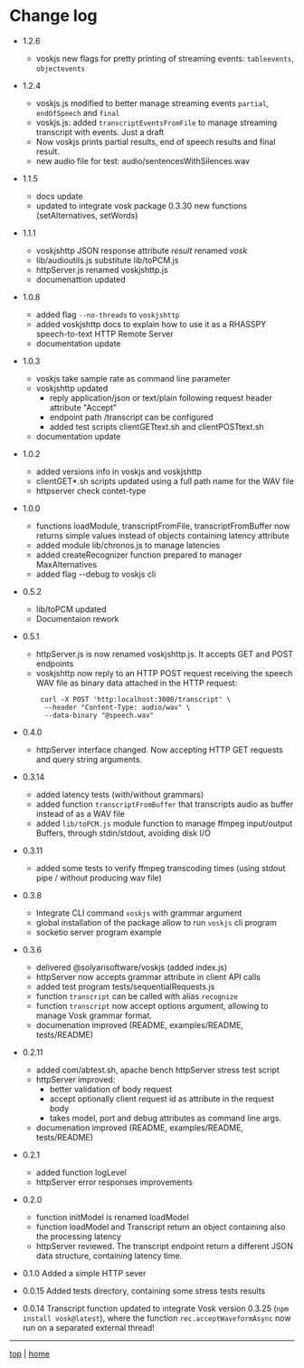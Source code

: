 # Change log

- 1.2.6 
  - voskjs new flags for pretty printing of streaming events: `tableevents`, `objectevents`

- 1.2.4
  - voskjs.js modified to better manage streaming events `partial`, `endOfSpeech` and `final`
  - voskjs.js: added `transcriptEventsFromFile` to manage streaming transcript with events. Just a draft
  - Now voskjs prints partial results, end of speech results and final result.
  - new audio file for test: audio/sentencesWithSilences.wav

- 1.1.5
  - docs update
  - updated to integrate vosk package 0.3.30 new functions (setAlternatives, setWords)

- 1.1.1
  - voskjshttp JSON response attribute *result* renamed *vosk*
  - lib/audioutils.js substitute lib/toPCM.js
  - httpServer.js renamed voskjshttp.js
  - documenattion updated

- 1.0.8
  - added flag `--no-threads` to `voskjshttp`
  - added voskjshttp docs to explain how to use it as a RHASSPY speech-to-text HTTP Remote Server 
  - documentation update

- 1.0.3
  - voskjs take sample rate as command line parameter
  - voskjshttp updated 
    - reply application/json or text/plain following request header attribute "Accept"
    - endpoint path /transcript can be configured 
    - added test scripts clientGETtext.sh and clientPOSTtext.sh
  - documentation update

- 1.0.2
  - added versions info in voskjs and voskjshttp
  - clientGET*.sh scripts updated using a full path name for the WAV file
  - httpserver check contet-type 

- 1.0.0
  - functions loadModule, transcriptFromFile, transcriptFromBuffer now returns simple values instead of objects containing latency attribute
  - added module lib/chronos.js to manage latencies 
  - added createRecognizer function prepared to manager MaxAlternatives
  - added flag --debug to voskjs cli

- 0.5.2
  - lib/toPCM updated
  - Documentaion rework

- 0.5.1
  - httpServer.js is now renamed voskjshttp.js. It accepts GET and POST endpoints
  - voskjshttp now reply to an HTTP POST request receiving the speech WAV 
    file as binary data attached in the HTTP request:
    ```
     curl -X POST 'http:localhost:3000/transcript' \
      --header "Content-Type: audio/wav" \
      --data-binary "@speech.wav"
    ```

- 0.4.0
  - httpServer interface changed. Now accepting HTTP GET requests and query string arguments.

- 0.3.14
  - added latency tests (with/without grammars)
  - added function `transcriptFromBuffer` that transcripts audio as buffer instead of as a WAV file
  - added `lib/toPCM.js` module function to manage ffmpeg input/output Buffers, 
    through stdin/stdout, avoiding disk I/O

- 0.3.11
  - added some tests to verify ffmpeg transcoding times 
    (using stdout pipe / without producing wav file)

- 0.3.8
  - Integrate CLI command `voskjs` with grammar argument 
  - global installation of the package allow to run `voskjs` cli program
  - socketio server program example

- 0.3.6
  - delivered @solyarisoftware/voskjs (added index.js)
  - httpServer now accepts grammar attribute in client API calls 
  - added test program tests/sequentialRequests.js
  - function `transcript` can be called with alias `recognize`
  - function `transcript` now accept options argument, allowing to manage Vosk grammar format.
  - documenation improved (README, examples/README, tests/README) 

- 0.2.11
  - added com/abtest.sh, apache bench httpServer stress test script
  - httpServer improved: 
    - better validation of body request 
    - accept optionally client request id as attribute in the request body
    - takes model, port and debug attributes as command line args.
  - documenation improved (README, examples/README, tests/README) 

- 0.2.1
  - added function logLevel
  - httpServer error responses improvements

- 0.2.0
  - function initModel is renamed loadModel
  - function loadModel and Transcript  return an object containing also the processing latency
  - httpServer reviewed. The transcript endpoint return a different JSON data structure, containing latency time.

- 0.1.0 
  Added a simple HTTP sever

- 0.0.15 
  Added tests directory, containing some stress tests results

- 0.0.14 
  Transcript function updated to integrate Vosk version 0.3.25 (`npm install vosk@latest`), 
  where the function `rec.acceptWaveformAsync` now run on a separated external thread!

---

[top](#) | [home](README.md)

